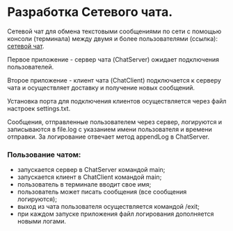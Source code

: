 # Разработка Сетевого чата. 
Сетевой чат для обмена текстовыми сообщениями по сети с помощью консоли (терминала) между двумя и более пользователями (ссылка): [сетевой чат](https://github.com/KerillV/Coursework_Chat_Java).

Первое приложение - сервер чата (ChatServer) ожидает подключения пользователей.

Второе приложение - клиент чата (ChatClient) подключается к серверу чата и осуществляет доставку и получение новых сообщений.

Установка порта для подключения клиентов осуществляется через файл настроек settings.txt.

Сообщения, отправленные пользователем через сервер, логируются и записываются в file.log с указанием имени пользователя и времени отправки. За логирование отвечает метод appendLog в ChatServer.

### Пользование чатом:
- запускается сервер в ChatServer командой main;
- запускается клиент в ChatClient командой main;
- пользователь в терминале вводит свое имя;
- пользователь может писать сообщения (все сообщения логируются);
- выход из чата пользователя осуществляется командой /exit;
- при каждом запуске приложения файл логирования дополняется новыми логами.